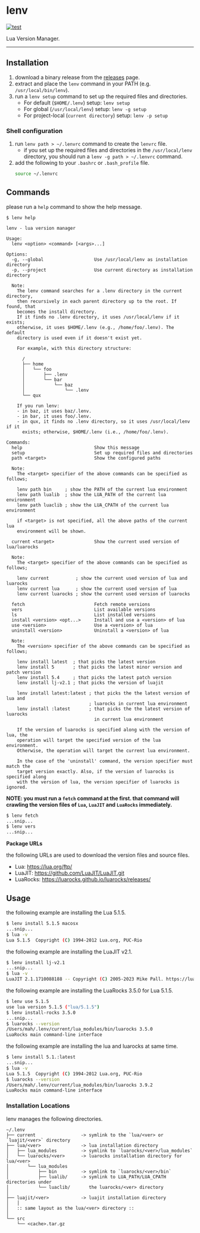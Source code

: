 lenv
=========

[![test](https://github.com/mah0x211/lenv/actions/workflows/test.yml/badge.svg)](https://github.com/mah0x211/lenv/actions/workflows/test.yml)

Lua Version Manager.

---

## Installation

1. download a binary release from the [releases](https://github.com/mah0x211/lenv/releases) page.
2. extract and place the `lenv` command in your PATH (e.g. `/usr/local/bin/lenv`).
3. run a `lenv setup` command to set up the required files and directories.
    - For default (`$HOME/.lenv`) setup: `lenv setup`
    - For global (`/usr/local/lenv`) setup: `lenv -g setup`
    - For project-local (`current directory`) setup: `lenv -p setup`

### Shell configuration

1. run `lenv path > ~/.lenvrc` command to create the `lenvrc` file.
    - if you set up the required files and directories in the `/usr/local/lenv` directory, you should run a `lenv -g path > ~/.lenvrc` command.
2. add the following to your `.bashrc` or `.bash_profile` file.
    ```sh
    source ~/.lenvrc
    ```


## Commands

please run a `help` command to show the help message.

```
$ lenv help

lenv - lua version manager

Usage:
  lenv <option> <command> [<args>...]

Options:
  -g, --global                   Use /usr/local/lenv as installation directory
  -p, --project                  Use current directory as installation directory

  Note:
    The lenv command searches for a .lenv directory in the current directory,
    then recursively in each parent directory up to the root. If found, that
    becomes the install directory.
    If it finds no .lenv directory, it uses /usr/local/lenv if it exists;
    otherwise, it uses $HOME/.lenv (e.g., /home/foo/.lenv). The default
    directory is used even if it doesn't exist yet.

    For example, with this directory structure:

      /
      ├── home
      │   └── foo
      │       ├── .lenv
      │       └── bar
      │           └── baz
      │               └── .lenv
      └── qux

    If you run lenv:
    - in baz, it uses baz/.lenv.
    - in bar, it uses foo/.lenv.
    - in qux, it finds no .lenv directory, so it uses /usr/local/lenv if it
      exists; otherwise, $HOME/.lenv (i.e., /home/foo/.lenv).

Commands:
  help                           Show this message
  setup                          Set up required files and directories
  path <target>                  Show the configured paths

  Note:
    The <target> specifier of the above commands can be specified as follows;

    lenv path bin     ; show the PATH of the current lua environment
    lenv path lualib  ; show the LUA_PATH of the current lua environment
    lenv path luaclib ; show the LUA_CPATH of the current lua environment

    if <target> is not specified, all the above paths of the current lua
    environment will be shown.

  current <target>               Show the current used version of lua/luarocks

  Note:
    The <target> specifier of the above commands can be specified as follows;

    lenv current          ; show the current used version of lua and luarocks
    lenv current lua      ; show the current used version of lua
    lenv current luarocks ; show the current used version of luarocks

  fetch                          Fetch remote versions
  vers                           List available versions
  ls                             List installed versions
  install <version> <opt...>     Install and use a <version> of lua
  use <version>                  Use a <version> of lua
  uninstall <version>            Uninstall a <version> of lua

  Note:
    The <version> specifier of the above commands can be specified as follows;

    lenv install latest  ; that picks the latest version
    lenv install 5       ; that picks the latest minor version and patch version
    lenv install 5.4     ; that picks the latest patch version
    lenv install lj-v2.1 ; that picks the version of luajit

    lenv install latest:latest ; that picks the the latest version of lua and
                               ; luarocks in current lua environment
    lenv install :latest       ; that picks the the latest version of luarocks
                                 in current lua environment

    If the version of luarocks is specified along with the version of lua, the
    operation will target the specified version of the lua environment.
    Otherwise, the operation will target the current lua environment.

    In the case of the 'uninstall' command, the version specifier must match the
    target version exactly. Also, if the version of luarocks is specified along
    with the version of lua, the version specifier of luarocks is ignored.

```

**NOTE: you must run a `fetch` command at the first. that command will crawling the version files of `Lua`, `LuaJIT` and `LuaRocks` immediately.**

```sh
$ lenv fetch
...snip...
$ lenv vers
...snip...
```

**Package URLs**

the following URLs are used to download the version files and source files.

- Lua: https://lua.org/ftp/
- LuaJIT: https://github.com/LuaJIT/LuaJIT.git
- LuaRocks: https://luarocks.github.io/luarocks/releases/


## Usage

the following example are installing the Lua 5.1.5.

```sh
$ lenv install 5.1.5 macosx
...snip...
$ lua -v
Lua 5.1.5  Copyright (C) 1994-2012 Lua.org, PUC-Rio
```

the following example are installing the LuaJIT v2.1.

```sh
$ lenv install lj-v2.1
...snip...
$ lua -v
LuaJIT 2.1.1710088188 -- Copyright (C) 2005-2023 Mike Pall. https://luajit.org/
```

the following example are installing the LuaRocks 3.5.0 for Lua 5.1.5.

```sh
$ lenv use 5.1.5
use lua version 5.1.5 ("lua/5.1.5")
$ lenv install-rocks 3.5.0
...snip...
$ luarocks --version
/Users/mah/.lenv/current/lua_modules/bin/luarocks 3.5.0
LuaRocks main command-line interface
```

the following example are installing the lua and luarocks at same time.

```sh
$ lenv install 5.1.:latest
...snip...
$ lua -v
Lua 5.1.5  Copyright (C) 1994-2012 Lua.org, PUC-Rio
$ luarocks --version
/Users/mah/.lenv/current/lua_modules/bin/luarocks 3.9.2
LuaRocks main command-line interface
```


### Installation Locations

lenv manages the following directories.

```
~/.lenv
├── current                 -> symlink to the `lua/<ver> or `luajit/<ver>` directory
├── lua/<ver>               -> lua installation directory
│   ├── lua_modules         -> symlink to `luarocks/<ver>/lua_modules`
│   └── luarocks/<ver>      -> luarocks installation directory for lua/<ver>
│       └── lua_modules
│           ├── bin         -> symlink to `luarocks/<ver>/bin`
│           ├── lualib/     -> symlink to LUA_PATH/LUA_CPATH directories under 
│           └── luaclib/       the luarocks/<ver> directory
│
├── luajit/<ver>            -> luajit installation directory
│   │
│   :: same layout as the lua/<ver> directory ::
│
└── src
    └── <cache>.tar.gz
```
